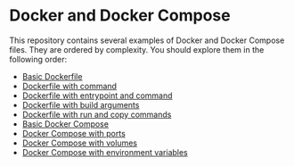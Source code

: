 # Docker and Docker Compose

This repository contains several examples of Docker and Docker Compose files.
They are ordered by complexity. You should explore them in the following order:

- [Basic Dockerfile](./01-basic-dockerfile)
- [Dockerfile with command](./02-dockerfile-with-command)
- [Dockerfile with entrypoint and command](./03-dockerfile-with-entrypoint-and-command)
- [Dockerfile with build arguments](./04-dockerfile-with-build-arguments)
- [Dockerfile with run and copy commands](./05-dockerfile-with-run-and-copy-commands)
- [Basic Docker Compose](./06-basic-docker-compose)
- [Docker Compose with ports](./07-docker-compose-with-ports)
- [Docker Compose with volumes](./08-docker-compose-with-volumes)
- [Docker Compose with environment variables](./09-docker-compose-with-environment-variables)
